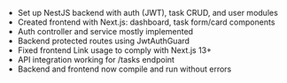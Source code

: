 - Set up NestJS backend with auth (JWT), task CRUD, and user modules
- Created frontend with Next.js: dashboard, task form/card components
- Auth controller and service mostly implemented
- Backend protected routes using JwtAuthGuard
- Fixed frontend Link usage to comply with Next.js 13+
- API integration working for /tasks endpoint
- Backend and frontend now compile and run without errors
